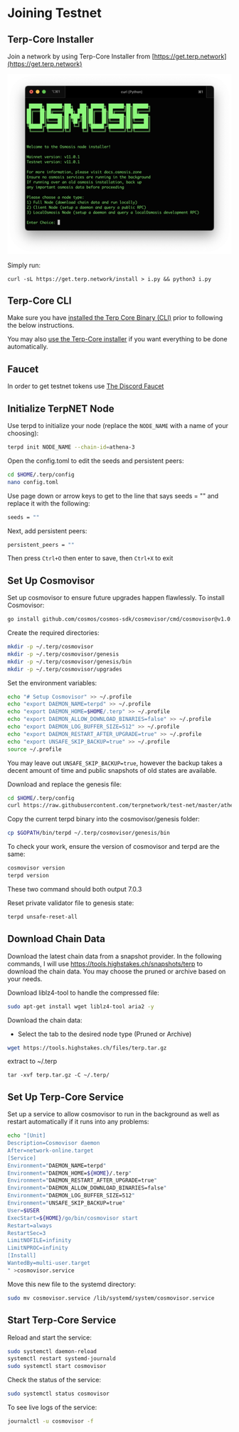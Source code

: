 # Joining Testnet

## Terp-Core Installer

Join a network by using Terp-Core Installer from [https://get.terp.network](https://get.terp.network) 


![](../assets/installer_11.png)

Simply run:

```
curl -sL https://get.terp.network/install > i.py && python3 i.py
```



## Terp-Core CLI

Make sure you have [installed the Terp Core Binary (CLI)](../terp-core/terpd) prior to following the below instructions.

You may also [use the Terp-Core installer](../terp-core/terpd) if you want everything to be done automatically.

## Faucet 
In order to get testnet tokens use  [The Discord Faucet](https://discord.gg/rkwutDxvDJ)

## Initialize TerpNET Node

Use terpd to initialize your node (replace the ```NODE_NAME``` with a name of your choosing):

```bash
terpd init NODE_NAME --chain-id=athena-3
```

Open the config.toml to edit the seeds and persistent peers:

```bash
cd $HOME/.terp/config
nano config.toml
```

Use page down or arrow keys to get to the line that says seeds = "" and replace it with the following:

```bash
seeds = ""
```

Next, add persistent peers:

```bash
persistent_peers = ""
```

Then press ```Ctrl+O``` then enter to save, then ```Ctrl+X``` to exit

## Set Up Cosmovisor

Set up cosmovisor to ensure future upgrades happen flawlessly. To install Cosmovisor:

```bash
go install github.com/cosmos/cosmos-sdk/cosmovisor/cmd/cosmovisor@v1.0.0
```

Create the required directories:

```bash
mkdir -p ~/.terp/cosmovisor
mkdir -p ~/.terp/cosmovisor/genesis
mkdir -p ~/.terp/cosmovisor/genesis/bin
mkdir -p ~/.terp/cosmovisor/upgrades
```

Set the environment variables:

```bash
echo "# Setup Cosmovisor" >> ~/.profile
echo "export DAEMON_NAME=terpd" >> ~/.profile
echo "export DAEMON_HOME=$HOME/.terp" >> ~/.profile
echo "export DAEMON_ALLOW_DOWNLOAD_BINARIES=false" >> ~/.profile
echo "export DAEMON_LOG_BUFFER_SIZE=512" >> ~/.profile
echo "export DAEMON_RESTART_AFTER_UPGRADE=true" >> ~/.profile
echo "export UNSAFE_SKIP_BACKUP=true" >> ~/.profile
source ~/.profile
```

You may leave out `UNSAFE_SKIP_BACKUP=true`, however the backup takes a decent amount of time and public snapshots of old states are available.

Download and replace the genesis file:

```bash
cd $HOME/.terp/config
curl https://raw.githubusercontent.com/terpnetwork/test-net/master/athena-3/genesis.json
```

Copy the current terpd binary into the cosmovisor/genesis folder:

```bash
cp $GOPATH/bin/terpd ~/.terp/cosmovisor/genesis/bin
```

To check your work, ensure the version of cosmovisor and terpd are the same:

```bash
cosmovisor version
terpd version
```

These two command should both output 7.0.3

Reset private validator file to genesis state:

```bash
terpd unsafe-reset-all
```

## Download Chain Data

Download the latest chain data from a snapshot provider. In the following commands, I will use <a href="" target="_blank">https://tools.highstakes.ch/snapshots/terp</a> to download the chain data. You may choose the pruned or archive based on your needs.

Download liblz4-tool to handle the compressed file:

```bash
sudo apt-get install wget liblz4-tool aria2 -y
```

Download the chain data:

- Select the tab to the desired node type (Pruned or Archive)

```bash
wget https://tools.highstakes.ch/files/terp.tar.gz
```

extract to ~/.terp 
```
tar -xvf terp.tar.gz -C ~/.terp/
```

## Set Up Terp-Core Service

Set up a service to allow cosmovisor to run in the background as well as restart automatically if it runs into any problems:

```bash
echo "[Unit]
Description=Cosmovisor daemon
After=network-online.target
[Service]
Environment="DAEMON_NAME=terpd"
Environment="DAEMON_HOME=${HOME}/.terp"
Environment="DAEMON_RESTART_AFTER_UPGRADE=true"
Environment="DAEMON_ALLOW_DOWNLOAD_BINARIES=false"
Environment="DAEMON_LOG_BUFFER_SIZE=512"
Environment="UNSAFE_SKIP_BACKUP=true"
User=$USER
ExecStart=${HOME}/go/bin/cosmovisor start
Restart=always
RestartSec=3
LimitNOFILE=infinity
LimitNPROC=infinity
[Install]
WantedBy=multi-user.target
" >cosmovisor.service
```

Move this new file to the systemd directory:

```bash
sudo mv cosmovisor.service /lib/systemd/system/cosmovisor.service
```

## Start Terp-Core Service

Reload and start the service:

```bash
sudo systemctl daemon-reload
systemctl restart systemd-journald
sudo systemctl start cosmovisor
```

Check the status of the service:

```bash
sudo systemctl status cosmovisor
```

To see live logs of the service:

```bash
journalctl -u cosmovisor -f
```


